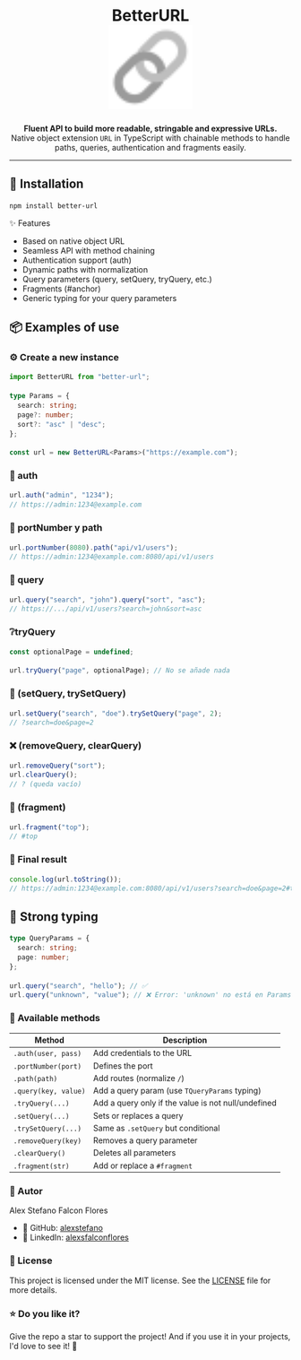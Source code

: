 <h1 align="center">
  BetterURL
  <br />
  <img src="https://raw.githubusercontent.com/alexfalconflores/better-url/main/logo.svg" alt="BetterURL logo" width="150"/>
</h1>

<p align="center">
  <strong>Fluent API to build more readable, stringable and expressive URLs.</strong><br />
  Native object extension <code>URL</code> in TypeScript with chainable methods to handle paths, queries, authentication and fragments easily.
</p>

---

## 🚀 Installation

```bash
npm install better-url
```

✨ Features

- Based on native object URL
- Seamless API with method chaining
- Authentication support (auth)
- Dynamic paths with normalization
- Query parameters (query, setQuery, tryQuery, etc.)
- Fragments (#anchor)
- Generic typing for your query parameters

## 📦 Examples of use

### ⚙️ Create a new instance

```ts
import BetterURL from "better-url";

type Params = {
  search: string;
  page?: number;
  sort?: "asc" | "desc";
};

const url = new BetterURL<Params>("https://example.com");
```

### 🔐 auth

```ts
url.auth("admin", "1234");
// https://admin:1234@example.com
```

### 🔧 portNumber y path

```ts
url.portNumber(8080).path("api/v1/users");
// https://admin:1234@example.com:8080/api/v1/users
```

### 🧭 query

```ts
url.query("search", "john").query("sort", "asc");
// https://.../api/v1/users?search=john&sort=asc
```

### ❔tryQuery

```ts
const optionalPage = undefined;

url.tryQuery("page", optionalPage); // No se añade nada
```

### 🔁 (setQuery, trySetQuery)

```ts
url.setQuery("search", "doe").trySetQuery("page", 2);
// ?search=doe&page=2
```

### ❌ (removeQuery, clearQuery)

```ts
url.removeQuery("sort");
url.clearQuery();
// ? (queda vacío)
```

### 🧩 (fragment)

```ts
url.fragment("top");
// #top
```

### 🧪 Final result

```ts
console.log(url.toString());
// https://admin:1234@example.com:8080/api/v1/users?search=doe&page=2#top
```

## 🧠 Strong typing

```ts
type QueryParams = {
  search: string;
  page: number;
};

url.query("search", "hello"); // ✅
url.query("unknown", "value"); // ❌ Error: 'unknown' no está en Params
```

### 🧰 Available methods

| Method               | Description                                         |
| -------------------- | --------------------------------------------------- |
| `.auth(user, pass)`  | Add credentials to the URL                          |
| `.portNumber(port)`  | Defines the port                                    |
| `.path(path)`        | Add routes (normalize `/`)                          |
| `.query(key, value)` | Add a query param (use `TQueryParams` typing)       |
| `.tryQuery(...)`     | Add a query only if the value is not null/undefined |
| `.setQuery(...)`     | Sets or replaces a query                            |
| `.trySetQuery(...)`  | Same as `.setQuery` but conditional                 |
| `.removeQuery(key)`  | Removes a query parameter                           |
| `.clearQuery() `     | Deletes all parameters                              |
| `.fragment(str)`     | Add or replace a `#fragment`                        |

### 👤 Autor

Alex Stefano Falcon Flores

- 🐙 GitHub: [alexstefano](https://github.com/alexfalconflores)
- 💼 LinkedIn: [alexsfalconflores](https://www.linkedin.com/in/alexfalconflores/)

### 📄 License

This project is licensed under the MIT license. See the [LICENSE](./LICENSE) file for more details.

### ⭐ Do you like it?

Give the repo a star to support the project!
And if you use it in your projects, I'd love to see it! 🎉
